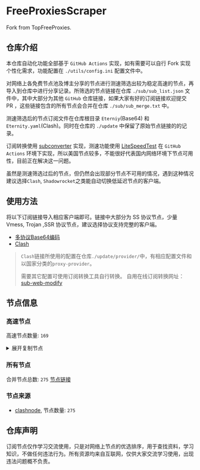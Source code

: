 # FreeProxiesScraper

Fork from TopFreeProxies.

## 仓库介绍
本仓库自动化功能全部基于 `GitHub Actions` 实现，如有需要可以自行 Fork 实现个性化需求，功能配置在 `./utils/config.ini` 配置文件中。

对网络上各免费节点池及博主分享的节点进行测速筛选出较为稳定高速的节点，再导入到仓库中进行分享记录。所筛选的节点链接在仓库 `./sub/sub_list.json` 文件中，其中大部分为其他 `GitHub` 仓库链接，如果大家有好的订阅链接欢迎提交 PR ，这些链接包含的所有节点会合并在仓库 `./sub/sub_merge.txt` 中。

测速筛选后的节点订阅文件在仓库根目录 `Eterniy`(Base64) 和 `Eternity.yaml`(Clash)。同时在仓库的 `./update` 中保留了原始节点链接的的记录。

订阅转换使用 [subconverter](https://github.com/tindy2013/subconverter) 实现，测速功能使用 [LiteSpeedTest](https://github.com/xxf098/LiteSpeedTest) 在 `GitHub Actions` 环境下实现，所以美国节点较多，不能很好代表国内网络环境下节点可用性，目前正在解决这一问题。

虽然是测速筛选过后的节点，但仍然会出现部分节点不可用的情况，遇到这种情况建议选择`Clash`, `Shadowrocket`之类能自动切换低延迟节点的客户端。

## 使用方法
将以下订阅链接导入相应客户端即可。链接中大部分为 SS 协议节点，少量 Vmess, Trojan ,SSR 协议节点，建议选择协议支持完整的客户端。

- [多协议Base64编码](https://raw.githubusercontent.com/caijh/FreeProxiesScraper/master/Eternity)
- [Clash](https://raw.githubusercontent.com/caijh/FreeProxiesScraper/master/Eternity.yaml)

>`Clash`链接所使用的配置在仓库`./update/provider/`中，有相应配置文件和以国家分类的`proxy-provider`。
>
>需要其它配置可使用订阅转换工具自行转换。
>自用在线订阅转换网址：[sub-web-modify](https://sub.v1.mk/)

## 节点信息
### 高速节点
高速节点数量: `169`
<details>
  <summary>展开复制节点</summary>

    vmess://eyJ2IjoiMiIsInBzIjoiMDQtMDAwLUpQIiwiYWRkIjoianAtMS5hbmV3c3RhcnQuY3lvdSIsInBvcnQiOiI1MDYxIiwidHlwZSI6Im5vbmUiLCJpZCI6IjhlNWE0NjFhLTk2ZTMtM2M3NS1hM2JiLWRhNTQzZDI1ODcxMCIsImFpZCI6IjAiLCJuZXQiOiJ3cyIsInBhdGgiOiIvIiwiaG9zdCI6ImpwLTEuYW5ld3N0YXJ0LmN5b3UiLCJ0bHMiOiJ0bHMifQ==
    vmess://eyJ2IjoiMiIsInBzIjoiMDQtMDAxLU5PV0hFUkUiLCJhZGQiOiJqcDYtMS5hbmV3c3RhcnQuY3lvdSIsInBvcnQiOiI1MDYxIiwidHlwZSI6Im5vbmUiLCJpZCI6IjhlNWE0NjFhLTk2ZTMtM2M3NS1hM2JiLWRhNTQzZDI1ODcxMCIsImFpZCI6IjAiLCJuZXQiOiJ3cyIsInBhdGgiOiIvIiwiaG9zdCI6ImpwNi0xLmFuZXdzdGFydC5jeW91IiwidGxzIjoidGxzIn0=
    vmess://eyJ2IjoiMiIsInBzIjoiMDQtMDAyLVVTIiwiYWRkIjoidXMtMS5hbmV3c3RhcnQuY3lvdSIsInBvcnQiOiI1MDYxIiwidHlwZSI6Im5vbmUiLCJpZCI6IjhlNWE0NjFhLTk2ZTMtM2M3NS1hM2JiLWRhNTQzZDI1ODcxMCIsImFpZCI6IjAiLCJuZXQiOiJ3cyIsInBhdGgiOiIvIiwiaG9zdCI6InVzLTEuYW5ld3N0YXJ0LmN5b3UiLCJ0bHMiOiJ0bHMifQ==
    vmess://eyJ2IjoiMiIsInBzIjoiMDQtMDAzLU5PV0hFUkUiLCJhZGQiOiJ1czYtMS5hbmV3c3RhcnQuY3lvdSIsInBvcnQiOiI1MDYxIiwidHlwZSI6Im5vbmUiLCJpZCI6IjhlNWE0NjFhLTk2ZTMtM2M3NS1hM2JiLWRhNTQzZDI1ODcxMCIsImFpZCI6IjAiLCJuZXQiOiJ3cyIsInBhdGgiOiIvIiwiaG9zdCI6InVzNi0xLmFuZXdzdGFydC5jeW91IiwidGxzIjoidGxzIn0=
    vmess://eyJ2IjoiMiIsInBzIjoiMDQtMDA0LVJFTEFZIiwiYWRkIjoiczQuZGItbGluazAyLnRvcCIsInBvcnQiOiIyMDgyIiwidHlwZSI6Im5vbmUiLCJpZCI6Ijk2NjdkNWQxLTg1MWEtMzI1MS04MWFkLWQ1MzRkYzI5MTkyOCIsImFpZCI6IjAiLCJuZXQiOiJ3cyIsInBhdGgiOiIvZGFiYWkuaW4xNzIuNjcuNTIuNDgiLCJob3N0IjoiczQuZGItbGluazAyLnRvcCIsInRscyI6IiJ9
    vmess://eyJ2IjoiMiIsInBzIjoiMDQtMDA1LVJFTEFZIiwiYWRkIjoiczQuY24tZGIudG9wIiwicG9ydCI6IjIwNTIiLCJ0eXBlIjoibm9uZSIsImlkIjoiOTY2N2Q1ZDEtODUxYS0zMjUxLTgxYWQtZDUzNGRjMjkxOTI4IiwiYWlkIjoiMCIsIm5ldCI6IndzIiwicGF0aCI6Ii9kYWJhaS5pbjE3Mi42Ny4xNy4xNDYiLCJob3N0IjoiczQuY24tZGIudG9wIiwidGxzIjoiIn0=
    vmess://eyJ2IjoiMiIsInBzIjoiMDQtMDA2LVJFTEFZIiwiYWRkIjoiczQuZGItbGluazAyLnRvcCIsInBvcnQiOiI4ODgwIiwidHlwZSI6Im5vbmUiLCJpZCI6Ijk2NjdkNWQxLTg1MWEtMzI1MS04MWFkLWQ1MzRkYzI5MTkyOCIsImFpZCI6IjAiLCJuZXQiOiJ3cyIsInBhdGgiOiIvZGFiYWkuaW4xNzIuNjcuNzAuMTc5IiwiaG9zdCI6InM0LmRiLWxpbmswMi50b3AiLCJ0bHMiOiIifQ==
    vmess://eyJ2IjoiMiIsInBzIjoiMDQtMDA3LVJFTEFZIiwiYWRkIjoiczEuZGItbGluazAyLnRvcCIsInBvcnQiOiIyMDgyIiwidHlwZSI6Im5vbmUiLCJpZCI6Ijk2NjdkNWQxLTg1MWEtMzI1MS04MWFkLWQ1MzRkYzI5MTkyOCIsImFpZCI6IjAiLCJuZXQiOiJ3cyIsInBhdGgiOiIvZGFiYWkuaW4xMDQuMjQuNzYuNzAiLCJob3N0IjoiczEuZGItbGluazAyLnRvcCIsInRscyI6IiJ9
    vmess://eyJ2IjoiMiIsInBzIjoiMDQtMDA4LVJFTEFZIiwiYWRkIjoiczUuZGItbGluazAyLnRvcCIsInBvcnQiOiIyMDg2IiwidHlwZSI6Im5vbmUiLCJpZCI6Ijk2NjdkNWQxLTg1MWEtMzI1MS04MWFkLWQ1MzRkYzI5MTkyOCIsImFpZCI6IjAiLCJuZXQiOiJ3cyIsInBhdGgiOiIvZGFiYWkuaW4xMDQuMjQuMzIuNDMiLCJob3N0IjoiczUuZGItbGluazAyLnRvcCIsInRscyI6IiJ9
    vmess://eyJ2IjoiMiIsInBzIjoiMDQtMDA5LVJFTEFZIiwiYWRkIjoiczIuZGItbGluazAyLnRvcCIsInBvcnQiOiI4ODgwIiwidHlwZSI6Im5vbmUiLCJpZCI6Ijk2NjdkNWQxLTg1MWEtMzI1MS04MWFkLWQ1MzRkYzI5MTkyOCIsImFpZCI6IjAiLCJuZXQiOiJ3cyIsInBhdGgiOiIvZGFiYWkuaW4xMDQuMjAuMjA3Ljk3IiwiaG9zdCI6InMyLmRiLWxpbmswMi50b3AiLCJ0bHMiOiIifQ==
    vmess://eyJ2IjoiMiIsInBzIjoiMDQtMDEwLVJFTEFZIiwiYWRkIjoiczQuY24tZGIudG9wIiwicG9ydCI6IjIwODYiLCJ0eXBlIjoibm9uZSIsImlkIjoiOTY2N2Q1ZDEtODUxYS0zMjUxLTgxYWQtZDUzNGRjMjkxOTI4IiwiYWlkIjoiMCIsIm5ldCI6IndzIiwicGF0aCI6Ii9kYWJhaS5pbjEwNC4xOC42OS4xODAiLCJob3N0IjoiczQuY24tZGIudG9wIiwidGxzIjoiIn0=
    trojan://93558119-b0aa-3470-9af9-21f036f5a623@183.236.51.154:56323?allowInsecure=1&sni=cloudsync-prod.s3.amazonaws.com#04-110-CN
    trojan://93558119-b0aa-3470-9af9-21f036f5a623@183.236.51.154:56432?allowInsecure=1&sni=www.microsoft365.com#04-111-CN
    trojan://93558119-b0aa-3470-9af9-21f036f5a623@112.18.120.18:23452?allowInsecure=1&sni=akamai.cdn.steampipe.steamcontent.com#04-112-CN
    trojan://93558119-b0aa-3470-9af9-21f036f5a623@112.18.120.18:23453?allowInsecure=1&sni=steampipe-partner.akamaized.net#04-113-CN
    vmess://eyJ2IjoiMiIsInBzIjoiMDQtMTE0LUNOIiwiYWRkIjoiMTIubWFtYW1hamQuc2l0ZSIsInBvcnQiOiIyMzYxMiIsInR5cGUiOiJub25lIiwiaWQiOiI0YjM0Yjg5My0xOTMzLTM3MTEtODA1Zi04NWViOGU4MGNhNTQiLCJhaWQiOiIyIiwibmV0Ijoid3MiLCJwYXRoIjoiLyIsImhvc3QiOiIxMi5tYW1hbWFqZC5zaXRlIiwidGxzIjoiIn0=
    vmess://eyJ2IjoiMiIsInBzIjoiMDQtMTE1LUNOIiwiYWRkIjoiMTcubWFtYW1hamQuc2l0ZSIsInBvcnQiOiIyMzYxNyIsInR5cGUiOiJub25lIiwiaWQiOiI0YjM0Yjg5My0xOTMzLTM3MTEtODA1Zi04NWViOGU4MGNhNTQiLCJhaWQiOiIyIiwibmV0Ijoid3MiLCJwYXRoIjoiLyIsImhvc3QiOiIxNy5tYW1hbWFqZC5zaXRlIiwidGxzIjoiIn0=
    vmess://eyJ2IjoiMiIsInBzIjoiMDQtMTE2LUNOIiwiYWRkIjoiMTEubWFtYW1hamQuc2l0ZSIsInBvcnQiOiIyMzYxMSIsInR5cGUiOiJub25lIiwiaWQiOiI0YjM0Yjg5My0xOTMzLTM3MTEtODA1Zi04NWViOGU4MGNhNTQiLCJhaWQiOiIyIiwibmV0Ijoid3MiLCJwYXRoIjoiLyIsImhvc3QiOiIxMS5tYW1hbWFqZC5zaXRlIiwidGxzIjoiIn0=
    vmess://eyJ2IjoiMiIsInBzIjoiMDQtMTE3LUNOIiwiYWRkIjoiMTkubWFtYW1hamQuc2l0ZSIsInBvcnQiOiIyMzYxOSIsInR5cGUiOiJub25lIiwiaWQiOiI0YjM0Yjg5My0xOTMzLTM3MTEtODA1Zi04NWViOGU4MGNhNTQiLCJhaWQiOiIyIiwibmV0Ijoid3MiLCJwYXRoIjoiLyIsImhvc3QiOiIxOS5tYW1hbWFqZC5zaXRlIiwidGxzIjoiIn0=
    vmess://eyJ2IjoiMiIsInBzIjoiMDQtMTE4LUNOIiwiYWRkIjoiMTYubWFtYW1hamQuc2l0ZSIsInBvcnQiOiIyMzYxNiIsInR5cGUiOiJub25lIiwiaWQiOiI0YjM0Yjg5My0xOTMzLTM3MTEtODA1Zi04NWViOGU4MGNhNTQiLCJhaWQiOiIyIiwibmV0Ijoid3MiLCJwYXRoIjoiLyIsImhvc3QiOiIxNi5tYW1hbWFqZC5zaXRlIiwidGxzIjoiIn0=
    vmess://eyJ2IjoiMiIsInBzIjoiMDQtMTE5LUNOIiwiYWRkIjoiMTgubWFtYW1hamQuc2l0ZSIsInBvcnQiOiIyMzYxOCIsInR5cGUiOiJub25lIiwiaWQiOiI0YjM0Yjg5My0xOTMzLTM3MTEtODA1Zi04NWViOGU4MGNhNTQiLCJhaWQiOiIyIiwibmV0Ijoid3MiLCJwYXRoIjoiLyIsImhvc3QiOiIxOC5tYW1hbWFqZC5zaXRlIiwidGxzIjoiIn0=
    vmess://eyJ2IjoiMiIsInBzIjoiMDQtMTIwLUNOIiwiYWRkIjoiMTUubWFtYW1hamQuc2l0ZSIsInBvcnQiOiIyMzYxNSIsInR5cGUiOiJub25lIiwiaWQiOiI0YjM0Yjg5My0xOTMzLTM3MTEtODA1Zi04NWViOGU4MGNhNTQiLCJhaWQiOiIyIiwibmV0Ijoid3MiLCJwYXRoIjoiLyIsImhvc3QiOiIxNS5tYW1hbWFqZC5zaXRlIiwidGxzIjoiIn0=
    vmess://eyJ2IjoiMiIsInBzIjoiMDQtMTIxLUNOIiwiYWRkIjoiNS5tYW1hbWFqZC5zaXRlIiwicG9ydCI6IjIzNjA1IiwidHlwZSI6Im5vbmUiLCJpZCI6IjRiMzRiODkzLTE5MzMtMzcxMS04MDVmLTg1ZWI4ZTgwY2E1NCIsImFpZCI6IjIiLCJuZXQiOiJ3cyIsInBhdGgiOiIvIiwiaG9zdCI6IjUubWFtYW1hamQuc2l0ZSIsInRscyI6IiJ9
    vmess://eyJ2IjoiMiIsInBzIjoiMDQtMTIyLUNOIiwiYWRkIjoiMTMubWFtYW1hamQuc2l0ZSIsInBvcnQiOiIyMzYxMyIsInR5cGUiOiJub25lIiwiaWQiOiI0YjM0Yjg5My0xOTMzLTM3MTEtODA1Zi04NWViOGU4MGNhNTQiLCJhaWQiOiIyIiwibmV0Ijoid3MiLCJwYXRoIjoiLyIsImhvc3QiOiIxMy5tYW1hbWFqZC5zaXRlIiwidGxzIjoiIn0=
    vmess://eyJ2IjoiMiIsInBzIjoiMDQtMTIzLUNOIiwiYWRkIjoiMTQubWFtYW1hamQuc2l0ZSIsInBvcnQiOiIyMzYxNCIsInR5cGUiOiJub25lIiwiaWQiOiI0YjM0Yjg5My0xOTMzLTM3MTEtODA1Zi04NWViOGU4MGNhNTQiLCJhaWQiOiIyIiwibmV0Ijoid3MiLCJwYXRoIjoiLyIsImhvc3QiOiIxNC5tYW1hbWFqZC5zaXRlIiwidGxzIjoiIn0=
    trojan://2b1ed981-6547-4094-998b-06a3323d6f6c@120.233.44.201:21017?allowInsecure=1&sni=120.233.44.201#05-128-CN
    trojan://2c605663-b89a-5734-a9d6-97d4743d72cf@183.232.235.2:8313?allowInsecure=1&sni=hk-13-568.flztjc.net#05-130-CN
    trojan://2c605663-b89a-5734-a9d6-97d4743d72cf@dozo01.flztjc.top:8313?allowInsecure=1&sni=hk-13-568.flztjc.net#05-131-CN
    vmess://eyJ2IjoiMiIsInBzIjoiMDUtMTMyLUNOIiwiYWRkIjoidjcuaGVkdWlhbi5saW5rIiwicG9ydCI6IjMwODA3IiwidHlwZSI6Im5vbmUiLCJpZCI6ImNiYjNmODc3LWQxZmItMzQ0Yy04N2E5LWQxNTNiZmZkNTQ4NCIsImFpZCI6IjIiLCJuZXQiOiJ3cyIsInBhdGgiOiIvb29vbyIsImhvc3QiOiJ2Ny5oZWR1aWFuLmxpbmsiLCJ0bHMiOiIifQ==
    trojan://2b1ed981-6547-4094-998b-06a3323d6f6c@36.156.184.33:21603?allowInsecure=1&sni=k61.tudou211.com#05-133-CN
    trojan://2b1ed981-6547-4094-998b-06a3323d6f6c@xd-js.timiwc.com:21332?allowInsecure=1&sni=k65.tudou211.com#05-134-CN
    trojan://e9b4bdbd-cc5b-4a90-9616-ea0f1092ec7c@104.21.16.1:443?allowInsecure=1&sni=ttYUi.7777198.xYZ&ws=1&wspath=%2525252Fs1XRkMWuneQkqtp5KKSues#05-145-RELAY
    trojan://2b1ed981-6547-4094-998b-06a3323d6f6c@36.156.184.33:21332?allowInsecure=1&sni=k65.tudou211.com#05-146-CN
    trojan://2b1ed981-6547-4094-998b-06a3323d6f6c@xd-js.timiwc.com:59599?allowInsecure=1&sni=k62.tudou211.com#05-147-CN
    trojan://a25ed269-105b-4f15-bee2-bc2785d38912@wb.kaiqsz.com:42765?allowInsecure=1&sni=wb.kaiqsz.com#05-149-CN
    ss://YWVzLTI1Ni1nY206M2VlOTBhYTktODgzMS00ZWEzLTk0MjUtYzM2MTA5MGE5Mzhk@zf1.10101251.xyz:59345#05-155-CN
    trojan://0f7070cd-c91d-4532-a51f-56da4f0e94be@iiiiop0.444752.xyz:443?allowInsecure=1&sni=iiiiop0.444752.xyz&ws=1&wspath=%2525252FctHoQlqeZn8pbEUSLppj7jCmY#05-160-RELAY
    ss://YWVzLTI1Ni1jZmI6cXdlclJFV1FAQA@p222.panda001.net:15098#05-161-KR
    trojan://a25ed269-105b-4f15-bee2-bc2785d38912@wb.kaiqsz.com:49921?allowInsecure=1&sni=wb.kaiqsz.com#05-162-CN
    trojan://a7c9c017-db10-4d15-b01b-0634db498b57@104.21.13.36:443?allowInsecure=1&sni=ERt5.0890604.XyZ&ws=1&wspath=%2525252FOBmXcXufeTh7sLJtI1#05-163-RELAY
    ss://YWVzLTI1Ni1nY206YzY5Mzc0ZGEtMjIwOC00Y2JkLWI4MWUtY2RmODhiNWU3ZjUz@ss.006.node-for-bigairport.win:22356#05-167-HKss%2F%2FYWVzLTI1Ni1jZmI6ZjhmN2FDemNQS2JzRjhwMw%40104.192.226.106989%2305-148-US
    vmess://eyJ2IjoiMiIsInBzIjoiMDUtMTY4LUNOIiwiYWRkIjoidjUuaGVkdWlhbi5saW5rIiwicG9ydCI6IjMwODA1IiwidHlwZSI6Im5vbmUiLCJpZCI6ImNiYjNmODc3LWQxZmItMzQ0Yy04N2E5LWQxNTNiZmZkNTQ4NCIsImFpZCI6IjIiLCJuZXQiOiJ3cyIsInBhdGgiOiIvb29vbyIsImhvc3QiOiJ2NS5oZWR1aWFuLmxpbmsiLCJ0bHMiOiIifQ==
    vmess://eyJ2IjoiMiIsInBzIjoiMDctMTczLUNOIiwiYWRkIjoiNDcuOTIuMTUyLjE2OSIsInBvcnQiOiI1MDAwMiIsInR5cGUiOiJub25lIiwiaWQiOiI0MTgwNDhhZi1hMjkzLTRiOTktOWIwYy05OGNhMzU4MGRkMjQiLCJhaWQiOiIwIiwibmV0Ijoid3MiLCJwYXRoIjoiLyIsImhvc3QiOiIiLCJ0bHMiOiIifQ==
    trojan://a348278e-71ac-499c-8069-28b1af18c372@tw40.453521.xyz:3663?allowInsecure=1#07-174-TW
    trojan://a348278e-71ac-499c-8069-28b1af18c372@111.250.98.104:3663?allowInsecure=1&sni=tw40.453521.xyz#07-175-TW
    vmess://eyJ2IjoiMiIsInBzIjoiMDctMTc2LUNOIiwiYWRkIjoiMTEyLjEzMi4yMTUuMzQiLCJwb3J0IjoiNTAwMDciLCJ0eXBlIjoibm9uZSIsImlkIjoiNDE4MDQ4YWYtYTI5My00Yjk5LTliMGMtOThjYTM1ODBkZDI0IiwiYWlkIjoiMCIsIm5ldCI6IndzIiwicGF0aCI6Ii8iLCJob3N0IjoiIiwidGxzIjoiIn0=
    vmess://eyJ2IjoiMiIsInBzIjoiMDctMTc3LUNOIiwiYWRkIjoiMTIwLjIxMC4yMDUuNTkiLCJwb3J0IjoiNTAwMDIiLCJ0eXBlIjoibm9uZSIsImlkIjoiNDE4MDQ4YWYtYTI5My00Yjk5LTliMGMtOThjYTM1ODBkZDI0IiwiYWlkIjoiNjQiLCJuZXQiOiJ3cyIsInBhdGgiOiIvIiwiaG9zdCI6IiIsInRscyI6IiJ9
    vmess://eyJ2IjoiMiIsInBzIjoiMDctMTc4LUNOIiwiYWRkIjoiNDcuMTA0LjE4Ni4xMzMiLCJwb3J0IjoiNTAwMDIiLCJ0eXBlIjoibm9uZSIsImlkIjoiNDE4MDQ4YWYtYTI5My00Yjk5LTliMGMtOThjYTM1ODBkZDI0IiwiYWlkIjoiNjQiLCJuZXQiOiJ3cyIsInBhdGgiOiIvIiwiaG9zdCI6IiIsInRscyI6IiJ9
    vmess://eyJ2IjoiMiIsInBzIjoiMDctMTgwLUNOIiwiYWRkIjoiMTIwLjIzMi4xNTMuNDAiLCJwb3J0IjoiMzEyMDkiLCJ0eXBlIjoibm9uZSIsImlkIjoiNDE4MDQ4YWYtYTI5My00Yjk5LTliMGMtOThjYTM1ODBkZDI0IiwiYWlkIjoiMCIsIm5ldCI6IndzIiwicGF0aCI6Ii8iLCJob3N0IjoiIiwidGxzIjoiIn0=
    vmess://eyJ2IjoiMiIsInBzIjoiMDctMTgxLUNOIiwiYWRkIjoiMTgzLjIzNi41MS4zOCIsInBvcnQiOiI0NjkyMSIsInR5cGUiOiJub25lIiwiaWQiOiI0MTgwNDhhZi1hMjkzLTRiOTktOWIwYy05OGNhMzU4MGRkMjQiLCJhaWQiOiIwIiwibmV0Ijoid3MiLCJwYXRoIjoiLyIsImhvc3QiOiIiLCJ0bHMiOiIifQ==
    vmess://eyJ2IjoiMiIsInBzIjoiMDctMTgyLUNOIiwiYWRkIjoiZTNlNDZjMTQtc3YweHMwLXN5NGFuNy0xbzIwdy5jbS5wbGViYWkubmV0IiwicG9ydCI6IjE1MjI4IiwidHlwZSI6Im5vbmUiLCJpZCI6ImQ3MGE5NTA4LTU0NzctMTFlZi1iZjYxLWYyM2M5MTNjOGQyYiIsImFpZCI6IjAiLCJuZXQiOiJ3cyIsInBhdGgiOiIvIiwiaG9zdCI6ImUzZTQ2YzE0LXN2MHhzMC1zeTRhbjctMW8yMHcuY20ucGxlYmFpLm5ldCIsInRscyI6IiJ9
    vmess://eyJ2IjoiMiIsInBzIjoiMDctMTgzLVJFTEFZIiwiYWRkIjoiMTcyLjY3LjEzMS4yNyIsInBvcnQiOiIyMDUzIiwidHlwZSI6Im5vbmUiLCJpZCI6IjJmYzM3NzEzLTMwMTctNDk3ZS1mZjJkLTk2NWY4MjZhMTlhMyIsImFpZCI6IjAiLCJuZXQiOiJ3cyIsInBhdGgiOiIvIiwiaG9zdCI6IiIsInRscyI6InRscyJ9
    vmess://eyJ2IjoiMiIsInBzIjoiMDctMTg0LVJFTEFZIiwiYWRkIjoiMTA0LjIxLjMuMTg5IiwicG9ydCI6IjIwNTMiLCJ0eXBlIjoibm9uZSIsImlkIjoiMmZjMzc3MTMtMzAxNy00OTdlLWZmMmQtOTY1ZjgyNmExOWEzIiwiYWlkIjoiMCIsIm5ldCI6IndzIiwicGF0aCI6Ii8iLCJob3N0IjoiIiwidGxzIjoidGxzIn0=
    vmess://eyJ2IjoiMiIsInBzIjoiMDctMTg1LVJFTEFZIiwiYWRkIjoiMTcyLjY3LjEzMS4yNyIsInBvcnQiOiIyMDg3IiwidHlwZSI6Im5vbmUiLCJpZCI6IjJmYzM3NzEzLTMwMTctNDk3ZS1mZjJkLTk2NWY4MjZhMTlhMyIsImFpZCI6IjAiLCJuZXQiOiJ3cyIsInBhdGgiOiIvIiwiaG9zdCI6IiIsInRscyI6InRscyJ9
    ss://YWVzLTI1Ni1jZmI6ZjhmN2FDemNQS2JzRjhwMw@185.153.197.5:989#07-186-MD
    ss://YWVzLTI1Ni1nY206ZHd6MUd0Rjc@112.54.160.36:30232#07-187-CN
    vmess://eyJ2IjoiMiIsInBzIjoiMDctMTg4LUNOIiwiYWRkIjoiYTI5YjQ1ZWQtc3VibW8wLXN5YXA4ZC1kYms4LmQudm9sY3ppamllLmNvbSIsInBvcnQiOiIzNjg0IiwidHlwZSI6Im5vbmUiLCJpZCI6IjQ1ODQ1ZDVlLTA2MDUtMTFmMC04Y2Y5LWYyM2M5MzEzNmNiMyIsImFpZCI6IjAiLCJuZXQiOiJ3cyIsInBhdGgiOiIvIiwiaG9zdCI6ImEyOWI0NWVkLXN1Ym1vMC1zeWFwOGQtZGJrOC5kLnZvbGN6aWppZS5jb20iLCJ0bHMiOiIifQ==
    ss://YWVzLTI1Ni1nY206ZHd6MUd0Rjc@120.232.206.14:30032#07-189-CN
    ss://YWVzLTI1Ni1nY206Q1NGN1JTNU8xT1ZQWU5VUA@185.186.78.220:20035#07-190-SE
    ss://YWVzLTI1Ni1nY206STBOMEdGTVBROVBCQjVYQQ@185.186.78.220:20035#07-191-SE
    ss://YWVzLTI1Ni1nY206RTk1SFlMRjgwNk5QWjFCMw@185.237.185.77:20036#07-192-LT
    vmess://eyJ2IjoiMiIsInBzIjoiMDctMTkzLUNOIiwiYWRkIjoiMTExLjI2LjEwOS43OSIsInBvcnQiOiIzMDgwNyIsInR5cGUiOiJub25lIiwiaWQiOiJjYmIzZjg3Ny1kMWZiLTM0NGMtODdhOS1kMTUzYmZmZDU0ODQiLCJhaWQiOiIyIiwibmV0Ijoid3MiLCJwYXRoIjoiL29vb28iLCJob3N0IjoiIiwidGxzIjoiIn0=
    vmess://eyJ2IjoiMiIsInBzIjoiMDctMTk0LUNOIiwiYWRkIjoidjQuaGVkdWlhbi5saW5rIiwicG9ydCI6IjMwODA0IiwidHlwZSI6Im5vbmUiLCJpZCI6ImNiYjNmODc3LWQxZmItMzQ0Yy04N2E5LWQxNTNiZmZkNTQ4NCIsImFpZCI6IjIiLCJuZXQiOiJ3cyIsInBhdGgiOiIvb29vbyIsImhvc3QiOiJ2NC5oZWR1aWFuLmxpbmsiLCJ0bHMiOiIifQ==
    vmess://eyJ2IjoiMiIsInBzIjoiMDctMTk1LVJFTEFZIiwiYWRkIjoiYXBpLmpxdWVyeS5jb20iLCJwb3J0IjoiNDQzIiwidHlwZSI6Im5vbmUiLCJpZCI6ImRlOTRjYzBhLTA1OTItNDk2OS1iMWZjLTk3ZWE4ZjBlYTBiMyIsImFpZCI6IjAiLCJuZXQiOiJ3cyIsInBhdGgiOiIvdXMua2twLm1lLmV1Lm9yZy9hYSIsImhvc3QiOiJhcGkuanF1ZXJ5LmNvbSIsInRscyI6InRscyJ9
    vmess://eyJ2IjoiMiIsInBzIjoiMDctMTk2LVJFTEFZIiwiYWRkIjoiMTA0LjIxLjM4LjkwIiwicG9ydCI6IjgwIiwidHlwZSI6Im5vbmUiLCJpZCI6IjJkMDY4MDgzLTJjYjAtNGFlMy1hNDRhLTZmYzgyZjMwMzljYyIsImFpZCI6IjAiLCJuZXQiOiJ3cyIsInBhdGgiOiIvODdFeDJKaVlZV3I3RlJhMDZiODhKU28iLCJob3N0IjoiIiwidGxzIjoiIn0=
    trojan://d6b8011a-c725-435a-9fec-bf6d3530392c@156.238.18.196:2083?allowInsecure=1&ws=1&wspath=%2525252F#07-197-RELAY
    trojan://c4f42f64-a7cb-4bcb-874e-5088eac28576@104.17.147.22:2053?allowInsecure=1&sni=mAHsA.965871a.stORe&ws=1&wspath=%2525252Ftrm1dElsZUiMH92q8d#07-198-RELAY
    ss://YWVzLTI1Ni1jZmI6WG44aktkbURNMDBJZU8lIyQjZkpBTXRzRUFFVU9wSC9ZV1l0WXFERm5UMFNW@103.186.154.22:38388#07-199-VN
    ss://YWVzLTI1Ni1jZmI6WG44aktkbURNMDBJZU8lIyQjZkpBTXRzRUFFVU9wSC9ZV1l0WXFERm5UMFNW@103.186.155.19:38388#07-200-VN
    ss://YWVzLTI1Ni1jZmI6WG44aktkbURNMDBJZU8lIyQjZkpBTXRzRUFFVU9wSC9ZV1l0WXFERm5UMFNW@103.186.155.133:38388#07-201-VN
    vmess://eyJ2IjoiMiIsInBzIjoiMDgtMjAzLU5PV0hFUkUiLCJhZGQiOiJoYWEuZGFzaHVhaS5jeW91IiwicG9ydCI6IjQ1MDYwIiwidHlwZSI6Im5vbmUiLCJpZCI6IjI1NzI0ZjhmLTJiMDMtNDVmMS1hNjVhLTIxNzY5YzA2NWJkZCIsImFpZCI6IjAiLCJuZXQiOiJ3cyIsInBhdGgiOiIvIiwiaG9zdCI6ImhhYS5kYXNodWFpLmN5b3UiLCJ0bHMiOiIifQ==
    vmess://eyJ2IjoiMiIsInBzIjoiMDgtMjA1LUNOIiwiYWRkIjoieGRkLmRhc2h1YWkuY3lvdSIsInBvcnQiOiI0NTA3NSIsInR5cGUiOiJub25lIiwiaWQiOiIyNTcyNGY4Zi0yYjAzLTQ1ZjEtYTY1YS0yMTc2OWMwNjViZGQiLCJhaWQiOiIwIiwibmV0Ijoid3MiLCJwYXRoIjoiLyIsImhvc3QiOiJ4ZGQuZGFzaHVhaS5jeW91IiwidGxzIjoiIn0=
    vmess://eyJ2IjoiMiIsInBzIjoiMDgtMjA2LVJVIiwiYWRkIjoiNDUuMTQ3LjIwMS4yMzEiLCJwb3J0IjoiMjMxMDgiLCJ0eXBlIjoibm9uZSIsImlkIjoiYmEwMDZjZDUtOTE2Yy00OGFlLTkzNjAtOTM4ODY2ZmE0YTNhIiwiYWlkIjoiMCIsIm5ldCI6IndzIiwicGF0aCI6Ii8iLCJob3N0IjoiIiwidGxzIjoiIn0=
    vmess://eyJ2IjoiMiIsInBzIjoiMDgtMjA3LU5PV0hFUkUiLCJhZGQiOiJoYWEuZGFzaHVhaS5jeW91IiwicG9ydCI6IjQ1MDU4IiwidHlwZSI6Im5vbmUiLCJpZCI6IjI1NzI0ZjhmLTJiMDMtNDVmMS1hNjVhLTIxNzY5YzA2NWJkZCIsImFpZCI6IjAiLCJuZXQiOiJ3cyIsInBhdGgiOiIvIiwiaG9zdCI6ImhhYS5kYXNodWFpLmN5b3UiLCJ0bHMiOiIifQ==
    vmess://eyJ2IjoiMiIsInBzIjoiMDgtMjA4LU5PV0hFUkUiLCJhZGQiOiJoYWEuZGFzaHVhaS5jeW91IiwicG9ydCI6IjQ1MDYyIiwidHlwZSI6Im5vbmUiLCJpZCI6IjI1NzI0ZjhmLTJiMDMtNDVmMS1hNjVhLTIxNzY5YzA2NWJkZCIsImFpZCI6IjAiLCJuZXQiOiJ3cyIsInBhdGgiOiIvIiwiaG9zdCI6ImhhYS5kYXNodWFpLmN5b3UiLCJ0bHMiOiIifQ==
    ss://Y2hhY2hhMjAtaWV0Zi1wb2x5MTMwNTo3MjBhMWRhOC0yZDMyLTRlZDItYmFkMC1jNzRkZGRhODI2YzY@gz.pddwdf.store:51881#08-209-CN
    vmess://eyJ2IjoiMiIsInBzIjoiMDgtMjExLUNOIiwiYWRkIjoieGRkLmRhc2h1YWkuY3lvdSIsInBvcnQiOiI0NTA2NSIsInR5cGUiOiJub25lIiwiaWQiOiIyNTcyNGY4Zi0yYjAzLTQ1ZjEtYTY1YS0yMTc2OWMwNjViZGQiLCJhaWQiOiIwIiwibmV0Ijoid3MiLCJwYXRoIjoiLyIsImhvc3QiOiJ4ZGQuZGFzaHVhaS5jeW91IiwidGxzIjoiIn0=
    ss://Y2hhY2hhMjAtaWV0Zi1wb2x5MTMwNTo3MjBhMWRhOC0yZDMyLTRlZDItYmFkMC1jNzRkZGRhODI2YzY@gz.pddwdf.store:15783#08-212-CN
    vmess://eyJ2IjoiMiIsInBzIjoiMDgtMjE0LU5PV0hFUkUiLCJhZGQiOiJoYWEuZGFzaHVhaS5jeW91IiwicG9ydCI6IjQ1MDU2IiwidHlwZSI6Im5vbmUiLCJpZCI6IjI1NzI0ZjhmLTJiMDMtNDVmMS1hNjVhLTIxNzY5YzA2NWJkZCIsImFpZCI6IjAiLCJuZXQiOiJ3cyIsInBhdGgiOiIvIiwiaG9zdCI6ImhhYS5kYXNodWFpLmN5b3UiLCJ0bHMiOiIifQ==
    ss://Y2hhY2hhMjAtaWV0Zi1wb2x5MTMwNTo3MjBhMWRhOC0yZDMyLTRlZDItYmFkMC1jNzRkZGRhODI2YzY@gz.pddwdf.store:11515#08-217-CN
    vmess://eyJ2IjoiMiIsInBzIjoiMDgtMjE4LVJVIiwiYWRkIjoiNDUuMTQ3LjIwMS4yMzEiLCJwb3J0IjoiMjAwNjYiLCJ0eXBlIjoibm9uZSIsImlkIjoiMDZiYjQ0NjAtNDM0Yi00YmI1LTgxOTgtNThlYTEyNTk3MmQ3IiwiYWlkIjoiMCIsIm5ldCI6IndzIiwicGF0aCI6Ii8iLCJob3N0IjoiIiwidGxzIjoiIn0=
    ss://Y2hhY2hhMjAtaWV0Zi1wb2x5MTMwNTo3MjBhMWRhOC0yZDMyLTRlZDItYmFkMC1jNzRkZGRhODI2YzY@gz.pddwdf.store:22455#08-219-CN
    ss://Y2hhY2hhMjAtaWV0Zi1wb2x5MTMwNTo3MjBhMWRhOC0yZDMyLTRlZDItYmFkMC1jNzRkZGRhODI2YzY@gz.pddwdf.store:36137#08-220-CN
    vmess://eyJ2IjoiMiIsInBzIjoiMDgtMjIyLU5PV0hFUkUiLCJhZGQiOiJoYWEuZGFzaHVhaS5jeW91IiwicG9ydCI6IjQ1MDU0IiwidHlwZSI6Im5vbmUiLCJpZCI6IjI1NzI0ZjhmLTJiMDMtNDVmMS1hNjVhLTIxNzY5YzA2NWJkZCIsImFpZCI6IjAiLCJuZXQiOiJ3cyIsInBhdGgiOiIvIiwiaG9zdCI6ImhhYS5kYXNodWFpLmN5b3UiLCJ0bHMiOiIifQ==
    vmess://eyJ2IjoiMiIsInBzIjoiMDgtMjIzLU5PV0hFUkUiLCJhZGQiOiJoYWEuZGFzaHVhaS5jeW91IiwicG9ydCI6IjQ1MDY2IiwidHlwZSI6Im5vbmUiLCJpZCI6IjI1NzI0ZjhmLTJiMDMtNDVmMS1hNjVhLTIxNzY5YzA2NWJkZCIsImFpZCI6IjAiLCJuZXQiOiJ3cyIsInBhdGgiOiIvIiwiaG9zdCI6ImhhYS5kYXNodWFpLmN5b3UiLCJ0bHMiOiIifQ==
    vmess://eyJ2IjoiMiIsInBzIjoiMDgtMjI1LUNOIiwiYWRkIjoieGRkLmRhc2h1YWkuY3lvdSIsInBvcnQiOiI0NTA1NSIsInR5cGUiOiJub25lIiwiaWQiOiIyNTcyNGY4Zi0yYjAzLTQ1ZjEtYTY1YS0yMTc2OWMwNjViZGQiLCJhaWQiOiIwIiwibmV0Ijoid3MiLCJwYXRoIjoiLyIsImhvc3QiOiJ4ZGQuZGFzaHVhaS5jeW91IiwidGxzIjoiIn0=
    vmess://eyJ2IjoiMiIsInBzIjoiMDgtMjI3LUNOIiwiYWRkIjoieGRkLmRhc2h1YWkuY3lvdSIsInBvcnQiOiI0NTA2MSIsInR5cGUiOiJub25lIiwiaWQiOiIyNTcyNGY4Zi0yYjAzLTQ1ZjEtYTY1YS0yMTc2OWMwNjViZGQiLCJhaWQiOiIwIiwibmV0Ijoid3MiLCJwYXRoIjoiLyIsImhvc3QiOiJ4ZGQuZGFzaHVhaS5jeW91IiwidGxzIjoiIn0=
    vmess://eyJ2IjoiMiIsInBzIjoiMDgtMjI4LUNOIiwiYWRkIjoieGRkLmRhc2h1YWkuY3lvdSIsInBvcnQiOiI0NTA1OSIsInR5cGUiOiJub25lIiwiaWQiOiIyNTcyNGY4Zi0yYjAzLTQ1ZjEtYTY1YS0yMTc2OWMwNjViZGQiLCJhaWQiOiIwIiwibmV0Ijoid3MiLCJwYXRoIjoiLyIsImhvc3QiOiJ4ZGQuZGFzaHVhaS5jeW91IiwidGxzIjoiIn0=
    vmess://eyJ2IjoiMiIsInBzIjoiMDgtMjI5LUNOIiwiYWRkIjoieGRkLmRhc2h1YWkuY3lvdSIsInBvcnQiOiI0NTA3NyIsInR5cGUiOiJub25lIiwiaWQiOiIyNTcyNGY4Zi0yYjAzLTQ1ZjEtYTY1YS0yMTc2OWMwNjViZGQiLCJhaWQiOiIwIiwibmV0Ijoid3MiLCJwYXRoIjoiLyIsImhvc3QiOiJ4ZGQuZGFzaHVhaS5jeW91IiwidGxzIjoiIn0=
    ss://Y2hhY2hhMjAtaWV0Zi1wb2x5MTMwNTo3MjBhMWRhOC0yZDMyLTRlZDItYmFkMC1jNzRkZGRhODI2YzY@gz.pddwdf.store:22327#08-230-CN
    vmess://eyJ2IjoiMiIsInBzIjoiMDgtMjMyLUhLIiwiYWRkIjoieGcuZGFzaHVhaS5jeW91IiwicG9ydCI6IjE5OTAxIiwidHlwZSI6Im5vbmUiLCJpZCI6IjI1NzI0ZjhmLTJiMDMtNDVmMS1hNjVhLTIxNzY5YzA2NWJkZCIsImFpZCI6IjAiLCJuZXQiOiJ3cyIsInBhdGgiOiIvIiwiaG9zdCI6InhnLmRhc2h1YWkuY3lvdSIsInRscyI6IiJ9
    ss://Y2hhY2hhMjAtaWV0Zi1wb2x5MTMwNTo3MjBhMWRhOC0yZDMyLTRlZDItYmFkMC1jNzRkZGRhODI2YzY@gz.pddwdf.store:39723#08-234-CN
    ss://Y2hhY2hhMjAtaWV0Zi1wb2x5MTMwNTo3MjBhMWRhOC0yZDMyLTRlZDItYmFkMC1jNzRkZGRhODI2YzY@gz.pddwdf.store:46253#08-235-CN
    vmess://eyJ2IjoiMiIsInBzIjoiMDgtMjM3LUNOIiwiYWRkIjoieGRkLmRhc2h1YWkuY3lvdSIsInBvcnQiOiI0NTA1MyIsInR5cGUiOiJub25lIiwiaWQiOiIyNTcyNGY4Zi0yYjAzLTQ1ZjEtYTY1YS0yMTc2OWMwNjViZGQiLCJhaWQiOiIwIiwibmV0Ijoid3MiLCJwYXRoIjoiLyIsImhvc3QiOiJ4ZGQuZGFzaHVhaS5jeW91IiwidGxzIjoiIn0=
    vmess://eyJ2IjoiMiIsInBzIjoiMDgtMjM4LU5PV0hFUkUiLCJhZGQiOiJoYWEuZGFzaHVhaS5jeW91IiwicG9ydCI6IjQ1MDY0IiwidHlwZSI6Im5vbmUiLCJpZCI6IjI1NzI0ZjhmLTJiMDMtNDVmMS1hNjVhLTIxNzY5YzA2NWJkZCIsImFpZCI6IjAiLCJuZXQiOiJ3cyIsInBhdGgiOiIvIiwiaG9zdCI6ImhhYS5kYXNodWFpLmN5b3UiLCJ0bHMiOiIifQ==
    vmess://eyJ2IjoiMiIsInBzIjoiMDgtMjM5LUNOIiwiYWRkIjoieGRkLmRhc2h1YWkuY3lvdSIsInBvcnQiOiI0NTA2NyIsInR5cGUiOiJub25lIiwiaWQiOiIyNTcyNGY4Zi0yYjAzLTQ1ZjEtYTY1YS0yMTc2OWMwNjViZGQiLCJhaWQiOiIwIiwibmV0Ijoid3MiLCJwYXRoIjoiLyIsImhvc3QiOiJ4ZGQuZGFzaHVhaS5jeW91IiwidGxzIjoiIn0=
    ss://Y2hhY2hhMjAtaWV0Zi1wb2x5MTMwNTo3MjBhMWRhOC0yZDMyLTRlZDItYmFkMC1jNzRkZGRhODI2YzY@gz.pddwdf.store:50971#08-240-CN
    ss://Y2hhY2hhMjAtaWV0Zi1wb2x5MTMwNTo3MjBhMWRhOC0yZDMyLTRlZDItYmFkMC1jNzRkZGRhODI2YzY@gz.pddwdf.store:52461#08-241-CN
    ss://Y2hhY2hhMjAtaWV0Zi1wb2x5MTMwNTo3MjBhMWRhOC0yZDMyLTRlZDItYmFkMC1jNzRkZGRhODI2YzY@gz.pddwdf.store:11315#08-245-CN
    vmess://eyJ2IjoiMiIsInBzIjoiMDgtMjQ3LU5PV0hFUkUiLCJhZGQiOiJoYWEuZGFzaHVhaS5jeW91IiwicG9ydCI6IjQ1MDc2IiwidHlwZSI6Im5vbmUiLCJpZCI6IjI1NzI0ZjhmLTJiMDMtNDVmMS1hNjVhLTIxNzY5YzA2NWJkZCIsImFpZCI6IjAiLCJuZXQiOiJ3cyIsInBhdGgiOiIvIiwiaG9zdCI6ImhhYS5kYXNodWFpLmN5b3UiLCJ0bHMiOiIifQ==
    ss://Y2hhY2hhMjAtaWV0Zi1wb2x5MTMwNTo3MjBhMWRhOC0yZDMyLTRlZDItYmFkMC1jNzRkZGRhODI2YzY@gz.pddwdf.store:58043#08-250-CN
    ss://Y2hhY2hhMjAtaWV0Zi1wb2x5MTMwNTo3MjBhMWRhOC0yZDMyLTRlZDItYmFkMC1jNzRkZGRhODI2YzY@gz.pddwdf.store:36086#08-251-CN
    ss://Y2hhY2hhMjAtaWV0Zi1wb2x5MTMwNTo3MjBhMWRhOC0yZDMyLTRlZDItYmFkMC1jNzRkZGRhODI2YzY@gz.pddwdf.store:33143#08-252-CN
    ss://Y2hhY2hhMjAtaWV0Zi1wb2x5MTMwNTo3MjBhMWRhOC0yZDMyLTRlZDItYmFkMC1jNzRkZGRhODI2YzY@gz.pddwdf.store:18006#08-254-CN
    ss://Y2hhY2hhMjAtaWV0Zi1wb2x5MTMwNTo3MjBhMWRhOC0yZDMyLTRlZDItYmFkMC1jNzRkZGRhODI2YzY@gz.pddwdf.store:14941#08-256-CN
    vmess://eyJ2IjoiMiIsInBzIjoiMDgtMjU4LVJVIiwiYWRkIjoiNDUuMTQ3LjIwMS4yMzEiLCJwb3J0IjoiMjMxMDgiLCJ0eXBlIjoibm9uZSIsImlkIjoiMDZiYjQ0NjAtNDM0Yi00YmI1LTgxOTgtNThlYTEyNTk3MmQ3IiwiYWlkIjoiMCIsIm5ldCI6IndzIiwicGF0aCI6Ii8iLCJob3N0IjoiIiwidGxzIjoiIn0=
    ss://Y2hhY2hhMjAtaWV0Zi1wb2x5MTMwNTo3MjBhMWRhOC0yZDMyLTRlZDItYmFkMC1jNzRkZGRhODI2YzY@gz.pddwdf.store:14867#08-259-CN
    ss://Y2hhY2hhMjAtaWV0Zi1wb2x5MTMwNTo3MjBhMWRhOC0yZDMyLTRlZDItYmFkMC1jNzRkZGRhODI2YzY@gz.pddwdf.store:44081#08-261-CN
    vmess://eyJ2IjoiMiIsInBzIjoiMDgtMjYyLUNOIiwiYWRkIjoieGRkLmRhc2h1YWkuY3lvdSIsInBvcnQiOiI0NTA3MyIsInR5cGUiOiJub25lIiwiaWQiOiIyNTcyNGY4Zi0yYjAzLTQ1ZjEtYTY1YS0yMTc2OWMwNjViZGQiLCJhaWQiOiIwIiwibmV0Ijoid3MiLCJwYXRoIjoiLyIsImhvc3QiOiJ4ZGQuZGFzaHVhaS5jeW91IiwidGxzIjoiIn0=
    ss://Y2hhY2hhMjAtaWV0Zi1wb2x5MTMwNTo3MjBhMWRhOC0yZDMyLTRlZDItYmFkMC1jNzRkZGRhODI2YzY@gz.pddwdf.store:20692#08-263-CN
    vmess://eyJ2IjoiMiIsInBzIjoiMDgtMjY0LUNOIiwiYWRkIjoieGRkLmRhc2h1YWkuY3lvdSIsInBvcnQiOiI0NTA1NyIsInR5cGUiOiJub25lIiwiaWQiOiIyNTcyNGY4Zi0yYjAzLTQ1ZjEtYTY1YS0yMTc2OWMwNjViZGQiLCJhaWQiOiIwIiwibmV0Ijoid3MiLCJwYXRoIjoiLyIsImhvc3QiOiJ4ZGQuZGFzaHVhaS5jeW91IiwidGxzIjoiIn0=
    ss://Y2hhY2hhMjAtaWV0Zi1wb2x5MTMwNTo3MjBhMWRhOC0yZDMyLTRlZDItYmFkMC1jNzRkZGRhODI2YzY@gz.pddwdf.store:28485#08-266-CN
    ss://Y2hhY2hhMjAtaWV0Zi1wb2x5MTMwNTo3MjBhMWRhOC0yZDMyLTRlZDItYmFkMC1jNzRkZGRhODI2YzY@gz.pddwdf.store:42722#08-270-CN
    vmess://eyJ2IjoiMiIsInBzIjoiMDgtMjczLU5PV0hFUkUiLCJhZGQiOiJoYWEuZGFzaHVhaS5jeW91IiwicG9ydCI6IjQ1MDc0IiwidHlwZSI6Im5vbmUiLCJpZCI6IjI1NzI0ZjhmLTJiMDMtNDVmMS1hNjVhLTIxNzY5YzA2NWJkZCIsImFpZCI6IjAiLCJuZXQiOiJ3cyIsInBhdGgiOiIvIiwiaG9zdCI6ImhhYS5kYXNodWFpLmN5b3UiLCJ0bHMiOiIifQ==
    ss://Y2hhY2hhMjAtaWV0Zi1wb2x5MTMwNTo3MjBhMWRhOC0yZDMyLTRlZDItYmFkMC1jNzRkZGRhODI2YzY@gz.pddwdf.store:33476#08-274-CN
    vmess://eyJ2IjoiMiIsInBzIjoiMDgtMjc1LVJVIiwiYWRkIjoiNDUuMTQ3LjIwMS4yMzEiLCJwb3J0IjoiMjAwNjYiLCJ0eXBlIjoibm9uZSIsImlkIjoiN2ZhYjE3YjAtYzljMC00NDQ1LTlhZDktY2M3YzQyN2Q3YjQyIiwiYWlkIjoiMCIsIm5ldCI6IndzIiwicGF0aCI6Ii8iLCJob3N0IjoiIiwidGxzIjoiIn0=
    vmess://eyJ2IjoiMiIsInBzIjoiMDgtMjgyLVJVIiwiYWRkIjoiNDUuMTQ3LjIwMS4yMzEiLCJwb3J0IjoiMjMxMDgiLCJ0eXBlIjoibm9uZSIsImlkIjoiN2ZhYjE3YjAtYzljMC00NDQ1LTlhZDktY2M3YzQyN2Q3YjQyIiwiYWlkIjoiMCIsIm5ldCI6IndzIiwicGF0aCI6Ii8iLCJob3N0IjoiIiwidGxzIjoiIn0=
    ss://Y2hhY2hhMjAtaWV0Zi1wb2x5MTMwNTo3MjBhMWRhOC0yZDMyLTRlZDItYmFkMC1jNzRkZGRhODI2YzY@gz.pddwdf.store:14193#08-283-CN
    ss://Y2hhY2hhMjAtaWV0Zi1wb2x5MTMwNTo3MjBhMWRhOC0yZDMyLTRlZDItYmFkMC1jNzRkZGRhODI2YzY@gz.pddwdf.store:47431#08-285-CN
    ss://Y2hhY2hhMjAtaWV0Zi1wb2x5MTMwNTo3MjBhMWRhOC0yZDMyLTRlZDItYmFkMC1jNzRkZGRhODI2YzY@gz.pddwdf.store:42980#08-286-CN
    ss://Y2hhY2hhMjAtaWV0Zi1wb2x5MTMwNTo3MjBhMWRhOC0yZDMyLTRlZDItYmFkMC1jNzRkZGRhODI2YzY@sh.pddwdf.store:39707#08-288-CN
    ss://Y2hhY2hhMjAtaWV0Zi1wb2x5MTMwNTo3MjBhMWRhOC0yZDMyLTRlZDItYmFkMC1jNzRkZGRhODI2YzY@gz.pddwdf.store:48973#08-289-CN
    vmess://eyJ2IjoiMiIsInBzIjoiMDgtMjkwLU5PV0hFUkUiLCJhZGQiOiJoYWEuZGFzaHVhaS5jeW91IiwicG9ydCI6IjQ1MDUyIiwidHlwZSI6Im5vbmUiLCJpZCI6IjI1NzI0ZjhmLTJiMDMtNDVmMS1hNjVhLTIxNzY5YzA2NWJkZCIsImFpZCI6IjAiLCJuZXQiOiJ3cyIsInBhdGgiOiIvIiwiaG9zdCI6ImhhYS5kYXNodWFpLmN5b3UiLCJ0bHMiOiIifQ==
    ss://Y2hhY2hhMjAtaWV0Zi1wb2x5MTMwNTo3MjBhMWRhOC0yZDMyLTRlZDItYmFkMC1jNzRkZGRhODI2YzY@gz.pddwdf.store:43611#08-292-CN
    ss://Y2hhY2hhMjAtaWV0Zi1wb2x5MTMwNTo3MjBhMWRhOC0yZDMyLTRlZDItYmFkMC1jNzRkZGRhODI2YzY@gz.pddwdf.store:53177#08-294-CN
    vmess://eyJ2IjoiMiIsInBzIjoiMDgtMjk1LVJVIiwiYWRkIjoiNDUuMTQ3LjIwMS4yMzEiLCJwb3J0IjoiMjAwNjYiLCJ0eXBlIjoibm9uZSIsImlkIjoiYmEwMDZjZDUtOTE2Yy00OGFlLTkzNjAtOTM4ODY2ZmE0YTNhIiwiYWlkIjoiMCIsIm5ldCI6IndzIiwicGF0aCI6Ii8iLCJob3N0IjoiIiwidGxzIjoiIn0=
    ss://Y2hhY2hhMjAtaWV0Zi1wb2x5MTMwNTo3MjBhMWRhOC0yZDMyLTRlZDItYmFkMC1jNzRkZGRhODI2YzY@gz.pddwdf.store:49831#08-296-CN
    ss://Y2hhY2hhMjAtaWV0Zi1wb2x5MTMwNTo3MjBhMWRhOC0yZDMyLTRlZDItYmFkMC1jNzRkZGRhODI2YzY@gz.pddwdf.store:25916#08-297-CN
    ss://Y2hhY2hhMjAtaWV0Zi1wb2x5MTMwNTo3MjBhMWRhOC0yZDMyLTRlZDItYmFkMC1jNzRkZGRhODI2YzY@gz.pddwdf.store:12034#08-298-CN
    ss://Y2hhY2hhMjAtaWV0Zi1wb2x5MTMwNTo3MjBhMWRhOC0yZDMyLTRlZDItYmFkMC1jNzRkZGRhODI2YzY@gz.pddwdf.store:11270#08-299-CN
    vmess://eyJ2IjoiMiIsInBzIjoiMDgtMzAwLUNOIiwiYWRkIjoieGRkLmRhc2h1YWkuY3lvdSIsInBvcnQiOiI0NTA2MyIsInR5cGUiOiJub25lIiwiaWQiOiIyNTcyNGY4Zi0yYjAzLTQ1ZjEtYTY1YS0yMTc2OWMwNjViZGQiLCJhaWQiOiIwIiwibmV0Ijoid3MiLCJwYXRoIjoiLyIsImhvc3QiOiJ4ZGQuZGFzaHVhaS5jeW91IiwidGxzIjoiIn0=
    ss://Y2hhY2hhMjAtaWV0Zi1wb2x5MTMwNTo3MjBhMWRhOC0yZDMyLTRlZDItYmFkMC1jNzRkZGRhODI2YzY@gz.pddwdf.store:33227#08-301-CN
    ss://Y2hhY2hhMjAtaWV0Zi1wb2x5MTMwNTo3MjBhMWRhOC0yZDMyLTRlZDItYmFkMC1jNzRkZGRhODI2YzY@gz.pddwdf.store:39367#08-302-CN
    vmess://eyJ2IjoiMiIsInBzIjoiMDgtMzA0LU5PV0hFUkUiLCJhZGQiOiJoYWEuZGFzaHVhaS5jeW91IiwicG9ydCI6IjQ1MDc4IiwidHlwZSI6Im5vbmUiLCJpZCI6IjI1NzI0ZjhmLTJiMDMtNDVmMS1hNjVhLTIxNzY5YzA2NWJkZCIsImFpZCI6IjAiLCJuZXQiOiJ3cyIsInBhdGgiOiIvIiwiaG9zdCI6ImhhYS5kYXNodWFpLmN5b3UiLCJ0bHMiOiIifQ==
    ss://Y2hhY2hhMjAtaWV0Zi1wb2x5MTMwNTo3MjBhMWRhOC0yZDMyLTRlZDItYmFkMC1jNzRkZGRhODI2YzY@gz.pddwdf.store:50921#08-306-CN
    vmess://eyJ2IjoiMiIsInBzIjoiMDgtMzA3LUNOIiwiYWRkIjoieGRkLmRhc2h1YWkuY3lvdSIsInBvcnQiOiI0NTA1MSIsInR5cGUiOiJub25lIiwiaWQiOiIyNTcyNGY4Zi0yYjAzLTQ1ZjEtYTY1YS0yMTc2OWMwNjViZGQiLCJhaWQiOiIwIiwibmV0Ijoid3MiLCJwYXRoIjoiLyIsImhvc3QiOiJ4ZGQuZGFzaHVhaS5jeW91IiwidGxzIjoiIn0=
    ss://Y2hhY2hhMjAtaWV0Zi1wb2x5MTMwNTo3MjBhMWRhOC0yZDMyLTRlZDItYmFkMC1jNzRkZGRhODI2YzY@sh.pddwdf.store:31032#08-308-CN
    vmess://eyJ2IjoiMiIsInBzIjoiMDgtMzA5LU5PV0hFUkUiLCJhZGQiOiJoYWEuZGFzaHVhaS5jeW91IiwicG9ydCI6IjQ1MDcyIiwidHlwZSI6Im5vbmUiLCJpZCI6IjI1NzI0ZjhmLTJiMDMtNDVmMS1hNjVhLTIxNzY5YzA2NWJkZCIsImFpZCI6IjAiLCJuZXQiOiJ3cyIsInBhdGgiOiIvIiwiaG9zdCI6ImhhYS5kYXNodWFpLmN5b3UiLCJ0bHMiOiIifQ==
    ss://Y2hhY2hhMjAtaWV0Zi1wb2x5MTMwNTo3MjBhMWRhOC0yZDMyLTRlZDItYmFkMC1jNzRkZGRhODI2YzY@sh.pddwdf.store:38733#08-311-CN
    ss://Y2hhY2hhMjAtaWV0Zi1wb2x5MTMwNTo3MjBhMWRhOC0yZDMyLTRlZDItYmFkMC1jNzRkZGRhODI2YzY@gz.pddwdf.store:44105#08-313-CN
    vmess://eyJ2IjoiMiIsInBzIjoiMDgtMzE1LUNOIiwiYWRkIjoieGRkLmRhc2h1YWkuY3lvdSIsInBvcnQiOiI0NTA3MSIsInR5cGUiOiJub25lIiwiaWQiOiIyNTcyNGY4Zi0yYjAzLTQ1ZjEtYTY1YS0yMTc2OWMwNjViZGQiLCJhaWQiOiIwIiwibmV0Ijoid3MiLCJwYXRoIjoiLyIsImhvc3QiOiJ4ZGQuZGFzaHVhaS5jeW91IiwidGxzIjoiIn0=
    ss://Y2hhY2hhMjAtaWV0Zi1wb2x5MTMwNTpmOGY3YUN6Y1BLYnNGOHAz@38.54.45.129:990#09-322-AR
    ssr://eTY2LmZmZC5tdDU4ODgudG9wOjQxMTE0OmF1dGhfY2hhaW5fYTpub25lOnBsYWluOmJXRnVkRzkxZVhWdU9EZzQvP2dyb3VwPVUxTlNVSEp2ZG1sa1pYSSZyZW1hcmtzPU1Ea3RNek01TFVwUSZvYmZzcGFyYW09WTJKalpHTTRNVGs0TG0xcFkzSnZjMjltZEM1amIyMCZwcm90b3BhcmFtPU9ERTVPRHBEYzBwME9FSkNja3RHVDFOeWFuWXk
    vmess://eyJ2IjoiMiIsInBzIjoiMDktMzQwLUNOIiwiYWRkIjoiMTIwLjE5OC43MS4yMTQiLCJwb3J0IjoiNDAxNzUiLCJ0eXBlIjoibm9uZSIsImlkIjoiNDE4MDQ4YWYtYTI5My00Yjk5LTliMGMtOThjYTM1ODBkZDI0IiwiYWlkIjoiNjQiLCJuZXQiOiJ3cyIsInBhdGgiOiIvIiwiaG9zdCI6IiIsInRscyI6IiJ9
    ss://YWVzLTI1Ni1nY206dGVMeGc2NW00djB6UVBwU09N@iepl.pro.7353.0tk8a3a1q4t94dler.com:20659#09-341-CN
    ss://YWVzLTI1Ni1nY206dGVMeGc2NW00djB6UVBwU09N@iepl.pro.8775.0tk8a3a1q4t94dler.com:20659#09-342-CN
    vmess://eyJ2IjoiMiIsInBzIjoiMDktMzQ0LUNOIiwiYWRkIjoiMTIwLjIzMi4xNTMuNDAiLCJwb3J0IjoiNDMyOTIiLCJ0eXBlIjoibm9uZSIsImlkIjoiNDE4MDQ4YWYtYTI5My00Yjk5LTliMGMtOThjYTM1ODBkZDI0IiwiYWlkIjoiMCIsIm5ldCI6IndzIiwicGF0aCI6Ii8iLCJob3N0IjoiIiwidGxzIjoiIn0=
    ss://Y2hhY2hhMjAtaWV0Zi1wb2x5MTMwNTplMmQ0ZmZiZC1kMGZhLTQwNzQtYjg0NC05ZThiNGUzNGNkNGM@relay001.xiaoniuyun.cc:44001#09-346-CN
    trojan://e2d4ffbd-d0fa-4074-b844-9e8b4e34cd4c@relay001.xiaoniuyun.cc:38027?allowInsecure=1&sni=ua001.xiaoniuyun.cc#09-347-CN
    trojan://2b1ed981-6547-4094-998b-06a3323d6f6c@xd-js.timiwc.com:21603?allowInsecure=1&sni=k61.tudou211.com#09-348-CN
    vmess://eyJ2IjoiMiIsInBzIjoiMDktMzQ5LUNOIiwiYWRkIjoidjM2LmhlZHVpYW4ubGluayIsInBvcnQiOiIzMDgzNiIsInR5cGUiOiJub25lIiwiaWQiOiJjYmIzZjg3Ny1kMWZiLTM0NGMtODdhOS1kMTUzYmZmZDU0ODQiLCJhaWQiOiIyIiwibmV0Ijoid3MiLCJwYXRoIjoiL29vb28iLCJob3N0IjoidjM2LmhlZHVpYW4ubGluayIsInRscyI6IiJ9
    ss://YWVzLTI1Ni1jZmI6cXdlclJFV1FAQA@221.150.109.20:50345#09-403-KR
    trojan://509ed9b7-8d64-4204-8ec8-6b749020ac3f@104.21.3.189:443?allowInsecure=1&sni=CcCVfGTyU.89060004.Xyz&ws=1&wspath=%2525252F5MkU0nARgHwk3aXBStn7#09-561-RELAY
    vmess://eyJ2IjoiMiIsInBzIjoiMTAtNTY2LVJFTEFZIiwiYWRkIjoiMTA0LjIxLjExMi4xIiwicG9ydCI6IjIwOTYiLCJ0eXBlIjoibm9uZSIsImlkIjoiMzk4OGRmYmEtZTllZS00MGJhLWE4N2UtNTUzYWVlMWM1OTkzIiwiYWlkIjoiMCIsIm5ldCI6IndzIiwicGF0aCI6Ii8iLCJob3N0IjoiIiwidGxzIjoiIn0=
    vmess://eyJ2IjoiMiIsInBzIjoiMTAtNTY3LUNOIiwiYWRkIjoidjkuaGVkdWlhbi5saW5rIiwicG9ydCI6IjMwODA5IiwidHlwZSI6Im5vbmUiLCJpZCI6ImNiYjNmODc3LWQxZmItMzQ0Yy04N2E5LWQxNTNiZmZkNTQ4NCIsImFpZCI6IjIiLCJuZXQiOiJ3cyIsInBhdGgiOiIvb29vbyIsImhvc3QiOiJ2OS5oZWR1aWFuLmxpbmsiLCJ0bHMiOiIifQ==
    trojan://2b1ed981-6547-4094-998b-06a3323d6f6c@120.233.44.201:21003?allowInsecure=1&sni=k15.tudou211.com#10-568-CN
    vmess://eyJ2IjoiMiIsInBzIjoiMTAtNTY5LUNOIiwiYWRkIjoidjI4LmhlZHVpYW4ubGluayIsInBvcnQiOiIzMDgyOCIsInR5cGUiOiJub25lIiwiaWQiOiJjYmIzZjg3Ny1kMWZiLTM0NGMtODdhOS1kMTUzYmZmZDU0ODQiLCJhaWQiOiIyIiwibmV0Ijoid3MiLCJwYXRoIjoiL29vb28iLCJob3N0IjoidjI4LmhlZHVpYW4ubGluayIsInRscyI6IiJ9
    ss://Y2hhY2hhMjAtaWV0Zi1wb2x5MTMwNTo3OTA1YTMyYi0wMTJjLTQ3MTEtODllMi03M2I2NzEzZWNhNzU@pr.fastsoonlink.com:40030#10-570-PL
    vmess://eyJ2IjoiMiIsInBzIjoiMTAtNTcxLVJFTEFZIiwiYWRkIjoiMzNERUZSVHk2LjQ0NDY1Mi5YWVoiLCJwb3J0IjoiODAiLCJ0eXBlIjoibm9uZSIsImlkIjoiY2RlYzlkNTctNjYxZC00NTZhLWJiZjItYjRjMzhlOWM2NzExIiwiYWlkIjoiMCIsIm5ldCI6IndzIiwicGF0aCI6Ii85ZFpsSkxqSEhyTDBWd1NvbGJxRnBnIiwiaG9zdCI6IjMzREVGUlR5Ni40NDQ2NTIuWFlaIiwidGxzIjoiIn0=
    vmess://eyJ2IjoiMiIsInBzIjoiMTAtNTcyLVJFTEFZIiwiYWRkIjoibnBtanMuY29tIiwicG9ydCI6IjgwODAiLCJ0eXBlIjoibm9uZSIsImlkIjoiNmNiYzljNzgtMWNiMS01N2Q0LWE5OTktZTJmNGUzNGMxZTAzIiwiYWlkIjoiMCIsIm5ldCI6IndzIiwicGF0aCI6Ii9uYXNuZXQvY2RuIiwiaG9zdCI6Im5wbWpzLmNvbSIsInRscyI6IiJ9
    vmess://eyJ2IjoiMiIsInBzIjoiMTAtNTczLVVTIiwiYWRkIjoiNjQuMzIuMS4yMzkiLCJwb3J0IjoiMzAwMDAiLCJ0eXBlIjoibm9uZSIsImlkIjoiNDE4MDQ4YWYtYTI5My00Yjk5LTliMGMtOThjYTM1ODBkZDI0IiwiYWlkIjoiNjQiLCJuZXQiOiJ3cyIsInBhdGgiOiIvcGF0aC8xNzUwNzY2NzUwODMzIiwiaG9zdCI6IiIsInRscyI6IiJ9
    vmess://eyJ2IjoiMiIsInBzIjoiMTAtNTc0LVVTIiwiYWRkIjoiMTA3LjE2Ny41LjE0OCIsInBvcnQiOiIzMTAwMSIsInR5cGUiOiJub25lIiwiaWQiOiI0MTgwNDhhZi1hMjkzLTRiOTktOWIwYy05OGNhMzU4MGRkMjQiLCJhaWQiOiI2NCIsIm5ldCI6IndzIiwicGF0aCI6Ii9wYXRoLzE3NTA3NjY1MjQ4MjQiLCJob3N0IjoiIiwidGxzIjoiIn0=
    vmess://eyJ2IjoiMiIsInBzIjoiMTAtNTc1LVVTIiwiYWRkIjoiMzguMTEuNTAuMTk4IiwicG9ydCI6IjMwMDA0IiwidHlwZSI6Im5vbmUiLCJpZCI6IjQxODA0OGFmLWEyOTMtNGI5OS05YjBjLTk4Y2EzNTgwZGQyNCIsImFpZCI6IjY0IiwibmV0Ijoid3MiLCJwYXRoIjoiL3BhdGgvMTc1MDc2NjUyNDgyNCIsImhvc3QiOiIiLCJ0bHMiOiIifQ==
    ss://YWVzLTI1Ni1jZmI6cWF3c3p4YzEyMw@13.250.125.114:443#14-599-SG
    ss://YWVzLTI1Ni1jZmI6ZjhmN2FDemNQS2JzRjhwMw@51.15.17.169:989#14-600-NL
    vmess://eyJ2IjoiMiIsInBzIjoiMTQtNjAxLUNOIiwiYWRkIjoiYjc5ZDM0MTgtc3V4OGcwLXN3ZTRqMS0xcmZvbi5jbTUucDVwdi5jb20iLCJwb3J0IjoiMTcyMzIiLCJ0eXBlIjoibm9uZSIsImlkIjoiYWVkMWNjMjQtMzUxZC0xMWVmLWJhNTItZjIzYzkxNjRjYTVkIiwiYWlkIjoiMCIsIm5ldCI6IndzIiwicGF0aCI6Ii8iLCJob3N0IjoiYjc5ZDM0MTgtc3V4OGcwLXN3ZTRqMS0xcmZvbi5jbTUucDVwdi5jb20iLCJ0bHMiOiIifQ==
    ss://YWVzLTI1Ni1jZmI6ZjhmN2FDemNQS2JzRjhwMw@103.163.218.2:989#14-603-VN
    vmess://eyJ2IjoiMiIsInBzIjoiMTQtNjA2LUNOIiwiYWRkIjoiMTExLjI2LjEwOS43OSIsInBvcnQiOiIzMDgyOCIsInR5cGUiOiJub25lIiwiaWQiOiJjYmIzZjg3Ny1kMWZiLTM0NGMtODdhOS1kMTUzYmZmZDU0ODQiLCJhaWQiOiIyIiwibmV0Ijoid3MiLCJwYXRoIjoiL29vb28iLCJob3N0IjoiIiwidGxzIjoiIn0=
    


</details>

### 所有节点
合并节点总数: `275`
[节点链接](https://raw.githubusercontent.com/caijh/TopFreeProxies/master/sub/sub_merge_base64.txt)

### 节点来源
- [clashnode](https://github.com/imyaoxp/clashnode), 节点数量: `275`


## 仓库声明
订阅节点仅作学习交流使用，只是对网络上节点的优选排序，用于查找资料，学习知识，不做任何违法行为。所有资源均来自互联网，仅供大家交流学习使用，出现违法问题概不负责。

